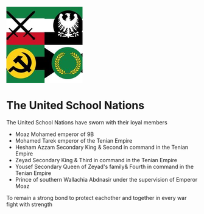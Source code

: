 ![logo][USN logo]
# The United School Nations
The United School Nations have sworn with their loyal members 
 - Moaz Mohamed emperor of 9B 
 - Mohamed Tarek emperor of the Tenian Empire 
 - Hesham Azzam Secondary King & Second in command in the Tenian Empire
 - Zeyad Secondary King & Third in command in the Tenian Empire
 - Yousef Secondary Queen of Zeyad's family& Fourth in command in the Tenian Empire
 - Prince of southern Wallachia Abdnasir under the supervision of Emperor Moaz 

To remain a strong bond to protect eachother and together in every war fight with strength

[USN logo]: USN-logo-temp-200px.jpg